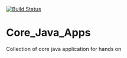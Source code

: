 [![Build Status](https://travis-ci.org/pradeep0601/Core_Java_Apps.svg?branch=master)](https://travis-ci.org/pradeep0601/Core_Java_Apps)
# Core_Java_Apps
Collection of core java application for hands on
